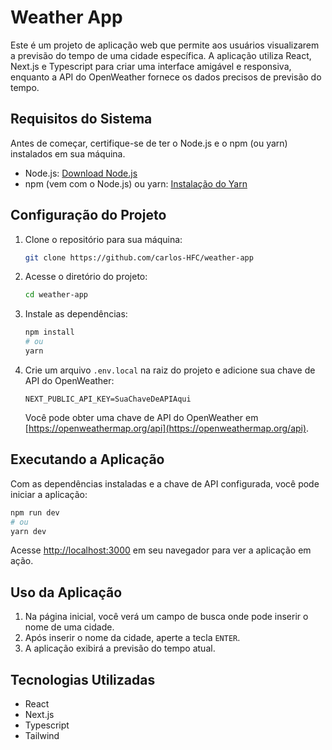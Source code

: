 # Weather App

Este é um projeto de aplicação web que permite aos usuários visualizarem a previsão do tempo de uma cidade específica. A aplicação utiliza React, Next.js e Typescript para criar uma interface amigável e responsiva, enquanto a API do OpenWeather fornece os dados precisos de previsão do tempo.

## Requisitos do Sistema

Antes de começar, certifique-se de ter o Node.js e o npm (ou yarn) instalados em sua máquina.

- Node.js: [Download Node.js](https://nodejs.org/)
- npm (vem com o Node.js) ou yarn: [Instalação do Yarn](https://yarnpkg.com/getting-started/install)

## Configuração do Projeto

1. Clone o repositório para sua máquina:

   ```bash
   git clone https://github.com/carlos-HFC/weather-app
   ```

2. Acesse o diretório do projeto:

   ```bash
   cd weather-app
   ```

3. Instale as dependências:

   ```bash
   npm install
   # ou
   yarn
   ```

4. Crie um arquivo `.env.local` na raiz do projeto e adicione sua chave de API do OpenWeather:

   ```env
   NEXT_PUBLIC_API_KEY=SuaChaveDeAPIAqui
   ```

   Você pode obter uma chave de API do OpenWeather em [https://openweathermap.org/api](https://openweathermap.org/api).

## Executando a Aplicação

Com as dependências instaladas e a chave de API configurada, você pode iniciar a aplicação:

```bash
npm run dev
# ou
yarn dev
```

Acesse [http://localhost:3000](http://localhost:3000) em seu navegador para ver a aplicação em ação.

## Uso da Aplicação

1. Na página inicial, você verá um campo de busca onde pode inserir o nome de uma cidade.
2. Após inserir o nome da cidade, aperte a tecla `ENTER`.
3. A aplicação exibirá a previsão do tempo atual.

## Tecnologias Utilizadas

- React
- Next.js
- Typescript
- Tailwind